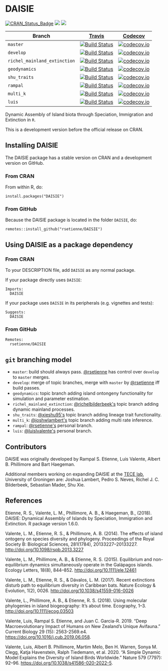 # DAISIE

[![CRAN_Status_Badge](http://www.r-pkg.org/badges/version/DAISIE)](https://cran.r-project.org/package=DAISIE)
[![](http://cranlogs.r-pkg.org/badges/grand-total/DAISIE)]( https://CRAN.R-project.org/package=DAISIE)
[![](http://cranlogs.r-pkg.org/badges/DAISIE)](https://CRAN.R-project.org/package=DAISIE)

Branch|[Travis](https://travis-ci.org)|[Codecov](https://www.codecov.io)
---|---|---
`master`|[![Build Status](https://travis-ci.org/rsetienne/DAISIE.svg?branch=master)](https://travis-ci.org/rsetienne/DAISIE)|[![codecov.io](https://codecov.io/github/rsetienne/DAISIE/coverage.svg?branch=master)](https://codecov.io/github/rsetienne/DAISIE/branch/master)
`develop`|[![Build Status](https://travis-ci.org/rsetienne/DAISIE.svg?branch=develop)](https://travis-ci.org/rsetienne/DAISIE)|[![codecov.io](https://codecov.io/github/rsetienne/DAISIE/coverage.svg?branch=develop)](https://codecov.io/github/rsetienne/DAISIE/branch/develop)
`richel_mainland_extinction`|[![Build Status](https://travis-ci.org/rsetienne/DAISIE.svg?branch=richel_mainland_extinction)](https://travis-ci.org/rsetienne/DAISIE)|[![codecov.io](https://codecov.io/github/rsetienne/DAISIE/coverage.svg?branch=richel_mainland_extinction)](https://codecov.io/github/rsetienne/DAISIE/branch/richel_mainland_extinction)
`geodynamics`|[![Build Status](https://travis-ci.org/rsetienne/DAISIE.svg?branch=geodynamics)](https://travis-ci.org/rsetienne/DAISIE)|[![codecov.io](https://codecov.io/github/rsetienne/DAISIE/coverage.svg?branch=geodynamics)](https://codecov.io/github/rsetienne/DAISIE/branch/geodynamics)
`shu_traits`|[![Build Status](https://travis-ci.org/rsetienne/DAISIE.svg?branch=shu_traits)](https://travis-ci.org/rsetienne/DAISIE)|[![codecov.io](https://codecov.io/github/rsetienne/DAISIE/coverage.svg?branch=shu_traits)](https://codecov.io/github/rsetienne/DAISIE/branch/shu_traits)
`rampal`|[![Build Status](https://travis-ci.org/rsetienne/DAISIE.svg?branch=rampal)](https://travis-ci.org/rsetienne/DAISIE)|[![codecov.io](https://codecov.io/github/rsetienne/DAISIE/coverage.svg?branch=rampal)](https://codecov.io/github/rsetienne/DAISIE/branch/rampal)
`multi_k`|[![Build Status](https://travis-ci.org/rsetienne/DAISIE.svg?branch=multi_k)](https://travis-ci.org/rsetienne/DAISIE)|[![codecov.io](https://codecov.io/github/rsetienne/DAISIE/coverage.svg?branch=multi_k)](https://codecov.io/github/rsetienne/DAISIE/branch/multi_k)
`luis`|[![Build Status](https://travis-ci.org/rsetienne/DAISIE.svg?branch=luis)](https://travis-ci.org/rsetienne/DAISIE)|[![codecov.io](https://codecov.io/github/rsetienne/DAISIE/coverage.svg?branch=luis)](https://codecov.io/github/rsetienne/DAISIE/branch/luis)

Dynamic Assembly of Island biota through Speciation, Immigration and Extinction in `R`.

This is a development version before the official release on CRAN.

## Installing DAISIE

The DAISIE package has a stable version on CRAN and
a development version on GitHub.

### From CRAN

From within R, do:

```
install.packages("DAISIE")
```

### From GitHub

Because the DAISIE package is located in the folder `DAISIE`, do:

```
remotes::install_github("rsetienne/DAISIE")
```

## Using DAISIE as a package dependency

### From CRAN

To your DESCRIPTION file, add `DAISIE` as any normal package.

If your package directly uses `DAISIE`:

```
Imports:
  DAISIE
```

If your package uses `DAISIE` in its peripherals (e.g. vignettes and tests):

```
Suggests:
  DAISIE
```

### From GitHub

```
Remotes:
  rsetienne/DAISIE
```

## `git` branching model

 * `master`: build should always pass. [@rsetienne](https://github.com/rsetienne) has control over `develop` to `master` merges.
 * `develop`: merge of topic branches, merge with `master` by [@rsetienne](https://github.com/rsetienne) iff build passes.
 * `geodynamics`: topic branch adding island ontongeny functionality for simulation and parameter estimation.
 * `richel_mainland_extinction`: [@richelbilderbeek's](https://github.com/richelbilderbeek) topic branch adding dynamic mainland processes.
 * `shu_traits`: [@xieshu95's](https://github.com/xieshu95) topic branch adding lineage trait functionality.
 * `multi_k`: [@joshwlambert's](https://github.com/joshwlambert) topic branch adding multi rate inference.
 * `rampal`: [@rsetienne's](https://github.com/rsetienne) personal branch.
 * `luis`: [@luislvalente's](https://github.com/luislvalente) personal branch.

## Contributors

DAISIE was originally developed by Rampal S. Etienne, Luis Valente, Albert B. Phillimore and Bart Haegeman.

Additional members working on expanding DAISIE at the [TECE lab](https://github.com/tece-lab), University of Groningen are:
Joshua Lambert, Pedro S. Neves, Richel J. C. Bilderbeek, Sebastian Mader, Shu Xie.

## References

Etienne, R. S., Valente, L. M., Phillimore, A. B., & Haegeman, B., (2018). DAISIE: Dynamical Assembly of Islands by Speciation, Immigration and Extinction. R package version 1.6.0.
  
Valente, L. M., Etienne, R. S., & Phillimore, A. B. (2014). The effects of island ontogeny on species diversity and phylogeny. Proceedings of the Royal Society B: Biological Sciences, 281(1784), 20133227–20133227. http://doi.org/10.1098/rspb.2013.3227

Valente, L. M., Phillimore, A. B., & Etienne, R. S. (2015). Equilibrium and non-equilibrium dynamics simultaneously operate in the Galápagos islands. Ecology Letters, 18(8), 844–852. http://doi.org/10.1111/ele.12461

Valente, L. M., Etienne, R. S., & Dávalos, L. M. (2017). Recent extinctions disturb path to equilibrium diversity in Caribbean bats. Nature Ecology & Evolution, 1(2), 0026. http://doi.org/10.1038/s41559-016-0026

Valente, L., Phillimore, A. B., & Etienne, R. S. (2018). Using molecular phylogenies in island biogeography: It’s about time. Ecography, 1–3. http://doi.org/10.1111/ecog.03503

Valente, Luis, Rampal S. Etienne, and Juan C. Garcia-R. 2019. “Deep Macroevolutionary Impact of Humans on New Zealand’s Unique Avifauna.” Current Biology 29 (15): 2563-2569.e4. https://doi.org/10.1016/j.cub.2019.06.058.

Valente, Luis, Albert B. Phillimore, Martim Melo, Ben H. Warren, Sonya M. Clegg, Katja Havenstein, Ralph Tiedemann, et al. 2020. “A Simple Dynamic Model Explains the Diversity of Island Birds Worldwide.” Nature 579 (7797): 92–96. https://doi.org/10.1038/s41586-020-2022-5.
